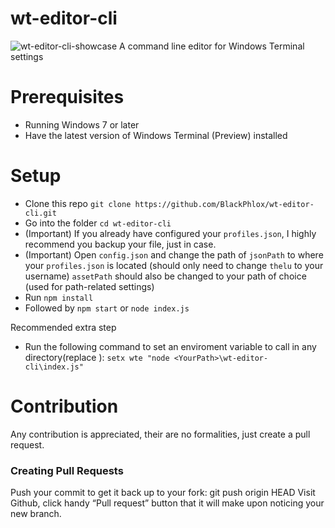 # wt-editor-cli
![wt-editor-cli-showcase](https://user-images.githubusercontent.com/25123512/68074479-a74b5100-fd9b-11e9-8aad-cb85f580aad6.gif)
A command line editor for Windows Terminal settings
# Prerequisites
  - Running Windows 7 or later
  - Have the latest version of Windows Terminal (Preview) installed
# Setup
  - Clone this repo ```git clone https://github.com/BlackPhlox/wt-editor-cli.git```
  - Go into the folder `cd wt-editor-cli`
  - (Important) If you already have configured your `profiles.json`, I highly recommend you backup your file, just in case.
  - (Important) Open `config.json` and change the path of `jsonPath` to where your `profiles.json` is located (should only need to change `thelu` to your username) `assetPath` should also be changed to your path of choice (used for path-related settings)
  - Run `npm install`
  - Followed by `npm start` or `node index.js`
  
  Recommended extra step
  - Run the following command to set an enviroment variable to call in any directory(replace <YourPath>): `setx wte "node <YourPath>\wt-editor-cli\index.js"`  

# Contribution

Any contribution is appreciated, their are no formalities, just create a pull request.

### Creating Pull Requests
  Push your commit to get it back up to your fork: git push origin HEAD
  Visit Github, click handy “Pull request” button that it will make upon noticing your new branch.
